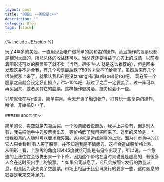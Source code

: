 ```yaml
---
layout: post
title: "美股1 --美股是c++"
description: ""
category: Blog
tags: [stock]
---
```


{% include JB/setup %}

玩了4年多的美股，一直用现金帐户做简单的买和卖的操作，而且操作的股票也都是相对大盘的，所以总体的收益还可以。当然这还要得益于心态上的成熟，以前看着图形还可以的股票买了就不卖（当然，很多‘牛人’就是这么推荐的），但是回来发现这并不适合我，有几个股票最后跌了50%才受不了给卖了。虽然后来有几个很快就涨上来了，就承认我和它是没(zhang)有(jia)缘(bei)份(bi)吧。
现在买一个股票之前就会设定好止损点，7%-10%吧，超过了之后一定要卖了，过一阵可以再买回来，或者买其它的股票，这样操作更灵活，损失也会小一些。

以前就像在写c语言，简单实用。今天开通了融资帐户，打算玩一些复杂的操作，哈哈，开始搞C++了。

###sell short 卖空

简单的说，卖空就是先卖后买。一个股票或者说商品，我手上并没有，但是别人有，我先把他手中的股票卖出去，等价格低了我再买回来了。这里的风险是：
    * 借我股票的人随时可以要求我买回。这样就是造成股票的上涨，因为在市场中的其它人只会看到 有人买了股票，并不知道我是不情愿的。这样会造成股价格上涨。从图形上看，上涨线的角度超过45度就很可能是有逼空出现了。所以说，一个急速的上涨往往会很快出来一个下降，因为这个价格在当时来说就是虚高的，有很多人会在这时买出手上的股票。
    * 如果公司派息了，它只会按照它发行的数量派息，但是因为我先卖了空股票，市场上相当于比公司发行的要多一些，这时派息的钱要是我来交补足的。
    
    
